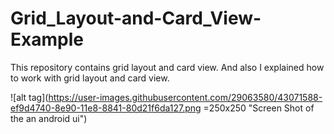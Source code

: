 # Grid_Layout-and-Card_View-Example
This repository contains grid layout and card view. And also I explained how to work with grid layout and card view. 



![alt tag](https://user-images.githubusercontent.com/29063580/43071588-ef9d4740-8e90-11e8-8841-80d21f6da127.png =250x250 "Screen Shot of the an android ui")
